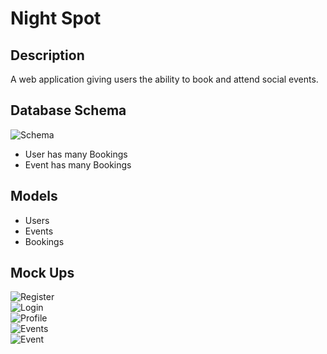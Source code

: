 # Night Spot

## Description
A web application giving users the ability to book and attend social events.

## Database Schema
![Schema](mockups/UML.png)
- User has many Bookings
- Event has many Bookings

## Models
- Users
- Events
- Bookings

## Mock Ups
![Register](mockups/Register.png)\
![Login](mockups/Login.png)\
![Profile](mockups/Profile.png)\
![Events](mockups/Events.png)\
![Event](mockups/Event.png)
